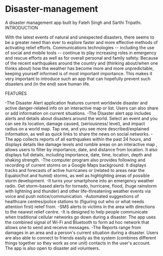 # Disaster-management
A disaster management app built by Fateh Singh and Sarthi Tripathi.
INTRODUCTION

With the latest events of natural and unexpected disasters, there seems to be a greater need than ever to explore faster and more effective methods of activating relief efforts. Communications technologies -- including the use of social and mobile tools -- continue to play increasing roles in emergency and rescue efforts as well as for overall personal and family safety. Because of the recent earthquakes around the country and (thinking about/when one thinks about) how the weather has become more and more unpredictable, keeping yourself informed is of most important importance. This makes it very important to introduce such an app that can hopefully prevent such disasters and (in the end) save human life.

FEATURES

-The Disaster Alert application features current worldwide disaster and active danger-related info on an interactive map or list. Users can also share or add information on current situations. -The Disaster alert app includes alerts and details about disasters around the world. Select an event and you can see its location, damage caused, (seriousness/ level), and impact radius on a world map. Tap one, and you see more described/explained information, as well as quick links to share the news on social networks. -The app collects reports of all earthquakes within the past 24 hours, and displays details like damage levels and rumble areas on an interactive map , allows users to filter by importance, date, and distance from location. It also displays full details, including importance, date, time, location, depth and shaking strength. -The computer program also provides following and recording of current storms on a Google Maps background. It displays tracks and forecasts of active hurricanes or (related to areas near the Equator/hot and humid) storms, as well as highlighting areas of possible storm development. -It turns your smartphone into an emergency weather radio. Get storm-based alerts for tornado, hurricane, flood, (huge rainstorm with lightning and thunder) and other life-threatening weather events via voice and push notice/communication. -Automated suggestions of healthcare centres/police stations to (figuring out who or what needs attention first) relief from. -SMS alerts to victims in the area with directions to the nearest relief centre. -It is designed to help people communicate when traditional cellular networks go down during a disaster. The app uses the combined signal of Wi-Fi and Bluetooth to form ad hoc network that allows one to send and receive messages. -The Reports range from damages in an area and a person's current situation during a disaster. Users are also able to connect to friends easily as the system (combines different things together so they work as one unit) contacts in the user's account. The app is also open to disaster aid volunteers.
